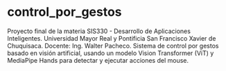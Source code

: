 # control_por_gestos
Proyecto final de la materia SIS330 - Desarrollo de Aplicaciones Inteligentes. Universidad Mayor Real y Pontificia San Francisco Xavier de Chuquisaca. Docente: Ing. Walter Pacheco.  Sistema de control por gestos basado en visión artificial, usando un modelo Vision Transformer (ViT) y MediaPipe Hands para detectar y ejecutar acciones del mouse.
